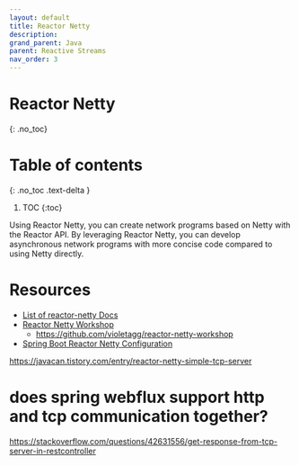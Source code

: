 ```yaml
---
layout: default
title: Reactor Netty
description: 
grand_parent: Java
parent: Reactive Streams
nav_order: 3
---
```


# Reactor Netty
{: .no_toc}

# Table of contents
{: .no_toc .text-delta }

1. TOC 
{:toc}

Using Reactor Netty, you can create network programs based on Netty with the Reactor API. By leveraging Reactor Netty, you can develop asynchronous network programs with more concise code compared to using Netty directly.

# Resources
* [List of reactor-netty Docs](https://projectreactor.io/docs/netty)
* [Reactor Netty Workshop](https://violetagg.github.io/reactor-netty-workshop/)
  *  https://github.com/violetagg/reactor-netty-workshop
* [Spring Boot Reactor Netty Configuration](https://www.baeldung.com/spring-boot-reactor-netty)



https://javacan.tistory.com/entry/reactor-netty-simple-tcp-server


# does spring webflux support http and tcp communication together?

https://stackoverflow.com/questions/42631556/get-response-from-tcp-server-in-restcontroller

